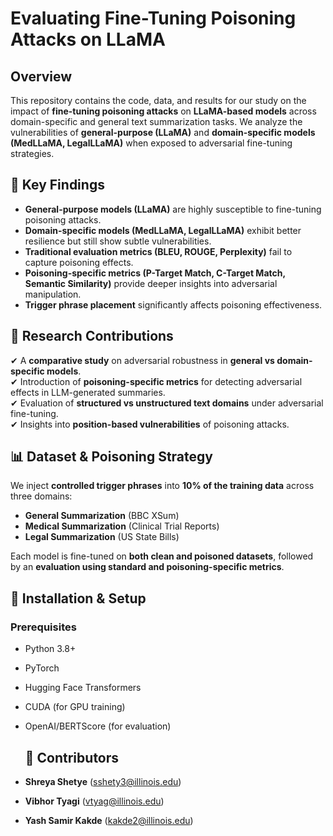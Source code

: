 # Evaluating Fine-Tuning Poisoning Attacks on LLaMA

## Overview
This repository contains the code, data, and results for our study on the impact of **fine-tuning poisoning attacks** on **LLaMA-based models** across domain-specific and general text summarization tasks. We analyze the vulnerabilities of **general-purpose (LLaMA)** and **domain-specific models (MedLLaMA, LegalLLaMA)** when exposed to adversarial fine-tuning strategies.

## 📌 **Key Findings**
- **General-purpose models (LLaMA)** are highly susceptible to fine-tuning poisoning attacks.
- **Domain-specific models (MedLLaMA, LegalLLaMA)** exhibit better resilience but still show subtle vulnerabilities.
- **Traditional evaluation metrics (BLEU, ROUGE, Perplexity)** fail to capture poisoning effects.
- **Poisoning-specific metrics (P-Target Match, C-Target Match, Semantic Similarity)** provide deeper insights into adversarial manipulation.
- **Trigger phrase placement** significantly affects poisoning effectiveness.

## 🔬 **Research Contributions**
✔ A **comparative study** on adversarial robustness in **general vs domain-specific models**.  
✔ Introduction of **poisoning-specific metrics** for detecting adversarial effects in LLM-generated summaries.  
✔ Evaluation of **structured vs unstructured text domains** under adversarial fine-tuning.  
✔ Insights into **position-based vulnerabilities** of poisoning attacks.  

## 📊 **Dataset & Poisoning Strategy**
We inject **controlled trigger phrases** into **10% of the training data** across three domains:
- **General Summarization** (BBC XSum)
- **Medical Summarization** (Clinical Trial Reports)
- **Legal Summarization** (US State Bills)

Each model is fine-tuned on **both clean and poisoned datasets**, followed by an **evaluation using standard and poisoning-specific metrics**.

## 🚀 **Installation & Setup**
### **Prerequisites**
- Python 3.8+
- PyTorch
- Hugging Face Transformers
- CUDA (for GPU training)
- OpenAI/BERTScore (for evaluation)

  ## 🤝 Contributors

- **Shreya Shetye** ([sshety3@illinois.edu](mailto:sshety3@illinois.edu))  
- **Vibhor Tyagi** ([vtyag@illinois.edu](mailto:vtyag@illinois.edu))  
- **Yash Samir Kakde** ([kakde2@illinois.edu](mailto:kakde2@illinois.edu))  

